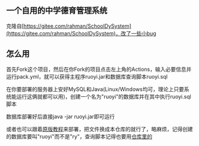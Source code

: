 ## 一个自用的中学德育管理系统
克隆自[https://gitee.com/rahman/SchoolDySystem](https://gitee.com/rahman/SchoolDySystem)，改了一些小bug

## 怎么用
首先Fork这个项目，然后在你Fork的项目点击左上角的Actions，输入必要信息并运行pack.yml，就可以获得主程序ruoyi.jar和数据库查询脚本ruoyi.sql

在你要部署的服务器上安好MySQL和Java(Linux/Windows均可，理论上只要系统能运行这俩就都可以用)，创建一个名为"ruoyi"的数据库并在其中执行ruoyi.sql脚本

数据库部署好后直接java -jar ruoyi.jar即可运行

或者也可以跟着[原版教程](doc.ruoyi.vip)来部署，把文件换成本仓库的就行了，略麻烦，记得创建的数据库要叫"ruoyi"而不是"ry"，查询脚本记得也要用[仓库里的](https://github.com/OnesoftQwQ/ruoyi-SchoolDySystem/blob/master/sql/ruoyi.sql)

